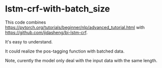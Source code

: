 # lstm-crf-with-batch_size
 
This code combines https://pytorch.org/tutorials/beginner/nlp/advanced_tutorial.html with https://github.com/jidasheng/bi-lstm-crf. 

It's easy to understand.

It could realize the pos-tagging function with batched data.

Note, curently the model only deal with the input data  with the same length.

